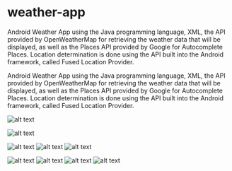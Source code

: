 # weather-app
Android Weather App using the Java programming language, XML, the API provided by OpenWeatherMap for retrieving the weather data that will be displayed, as well as the Places API provided by Google for Autocomplete Places. Location determination is done using the API built into the Android framework, called Fused Location Provider.


Android Weather App using the Java programming language, XML, the API
provided by OpenWeatherMap for retrieving the weather data that will be
displayed, as well as the Places API provided by Google for Autocomplete
Places.
Location determination is done using the API built into the Android
framework, called Fused Location Provider.

![alt text](https://github.com/liviuics/weather-app/blob/master/Capturi%20ecran/1.png?raw=true)

![alt text](https://github.com/liviuics/weather-app/blob/master/Capturi%20ecran/7.jpg?raw=true)

![alt text](https://github.com/liviuics/weather-app/blob/master/Capturi%20ecran/5.png?raw=true)
![alt text](https://github.com/liviuics/weather-app/blob/master/Capturi%20ecran/8.jpg?raw=true)
![alt text](https://github.com/liviuics/weather-app/blob/master/Capturi%20ecran/9.jpg?raw=true)

![alt text](https://github.com/liviuics/weather-app/blob/master/Capturi%20ecran/6.png?raw=true)
![alt text](https://github.com/liviuics/weather-app/blob/master/Capturi%20ecran/2.png?raw=true)
![alt text](https://github.com/liviuics/weather-app/blob/master/Capturi%20ecran/3.png?raw=true)
![alt text](https://github.com/liviuics/weather-app/blob/master/Capturi%20ecran/4.png?raw=true)
